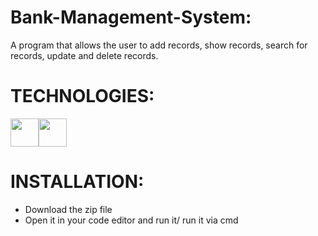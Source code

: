 # Bank-Management-System:
A program that allows the user to add records, show records, search for records, update and delete records.
# TECHNOLOGIES:
<img src="https://img.icons8.com/color/2x/c-plus-plus-logo.png" style="width:45px; height:45px;"><img src="https://img.icons8.com/color/512/atom-editor.png" style="width:45px; heigth:45px;">

# INSTALLATION:
* Download the zip file<br>
* Open it in your code editor and run it/ run it via cmd
